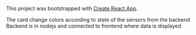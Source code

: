 This project was bootstrapped with [Create React App](https://github.com/facebook/create-react-app).

The card change colors according to state of the sensors from the backend
Backend is in nodejs and connected to frontend where data is displayed
